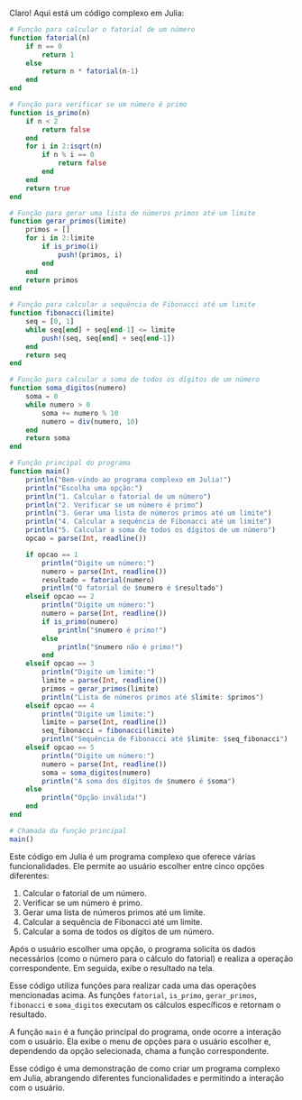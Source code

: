 Claro! Aqui está um código complexo em Julia:

```julia
# Função para calcular o fatorial de um número
function fatorial(n)
    if n == 0
        return 1
    else
        return n * fatorial(n-1)
    end
end

# Função para verificar se um número é primo
function is_primo(n)
    if n < 2
        return false
    end
    for i in 2:isqrt(n)
        if n % i == 0
            return false
        end
    end
    return true
end

# Função para gerar uma lista de números primos até um limite
function gerar_primos(limite)
    primos = []
    for i in 2:limite
        if is_primo(i)
            push!(primos, i)
        end
    end
    return primos
end

# Função para calcular a sequência de Fibonacci até um limite
function fibonacci(limite)
    seq = [0, 1]
    while seq[end] + seq[end-1] <= limite
        push!(seq, seq[end] + seq[end-1])
    end
    return seq
end

# Função para calcular a soma de todos os dígitos de um número
function soma_digitos(numero)
    soma = 0
    while numero > 0
        soma += numero % 10
        numero = div(numero, 10)
    end
    return soma
end

# Função principal do programa
function main()
    println("Bem-vindo ao programa complexo em Julia!")
    println("Escolha uma opção:")
    println("1. Calcular o fatorial de um número")
    println("2. Verificar se um número é primo")
    println("3. Gerar uma lista de números primos até um limite")
    println("4. Calcular a sequência de Fibonacci até um limite")
    println("5. Calcular a soma de todos os dígitos de um número")
    opcao = parse(Int, readline())

    if opcao == 1
        println("Digite um número:")
        numero = parse(Int, readline())
        resultado = fatorial(numero)
        println("O fatorial de $numero é $resultado")
    elseif opcao == 2
        println("Digite um número:")
        numero = parse(Int, readline())
        if is_primo(numero)
            println("$numero é primo!")
        else
            println("$numero não é primo!")
        end
    elseif opcao == 3
        println("Digite um limite:")
        limite = parse(Int, readline())
        primos = gerar_primos(limite)
        println("Lista de números primos até $limite: $primos")
    elseif opcao == 4
        println("Digite um limite:")
        limite = parse(Int, readline())
        seq_fibonacci = fibonacci(limite)
        println("Sequência de Fibonacci até $limite: $seq_fibonacci")
    elseif opcao == 5
        println("Digite um número:")
        numero = parse(Int, readline())
        soma = soma_digitos(numero)
        println("A soma dos dígitos de $numero é $soma")
    else
        println("Opção inválida!")
    end
end

# Chamada da função principal
main()
```

Este código em Julia é um programa complexo que oferece várias funcionalidades. Ele permite ao usuário escolher entre cinco opções diferentes:

1. Calcular o fatorial de um número.
2. Verificar se um número é primo.
3. Gerar uma lista de números primos até um limite.
4. Calcular a sequência de Fibonacci até um limite.
5. Calcular a soma de todos os dígitos de um número.

Após o usuário escolher uma opção, o programa solicita os dados necessários (como o número para o cálculo do fatorial) e realiza a operação correspondente. Em seguida, exibe o resultado na tela.

Esse código utiliza funções para realizar cada uma das operações mencionadas acima. As funções `fatorial`, `is_primo`, `gerar_primos`, `fibonacci` e `soma_digitos` executam os cálculos específicos e retornam o resultado.

A função `main` é a função principal do programa, onde ocorre a interação com o usuário. Ela exibe o menu de opções para o usuário escolher e, dependendo da opção selecionada, chama a função correspondente.

Esse código é uma demonstração de como criar um programa complexo em Julia, abrangendo diferentes funcionalidades e permitindo a interação com o usuário.
